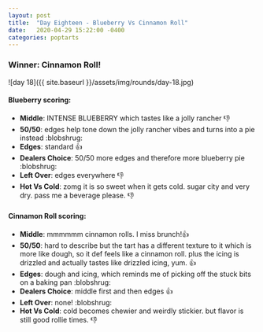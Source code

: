 ```yaml
---
layout: post
title:  "Day Eighteen - Blueberry Vs Cinnamon Roll"
date:   2020-04-29 15:22:00 -0400
categories: poptarts
---
```


### Winner: Cinnamon Roll!

![day 18]({{ site.baseurl }}/assets/img/rounds/day-18.jpg)

#### Blueberry scoring:
 * **Middle**: INTENSE BLUEBERRY which tastes like a jolly rancher :thumbsdown:
 * **50/50**: edges help tone down the jolly rancher vibes and turns into a pie instead :blobshrug:
 * **Edges**: standard :thumbsup:
 * **Dealers Choice**: 50/50 more edges and therefore more blueberry pie :blobshrug:
 * **Left Over**: edges everywhere :thumbsdown:
 * **Hot Vs Cold**: zomg it is so sweet when it gets cold. sugar city and very dry. pass me a beverage please. :thumbsdown:

#### Cinnamon Roll scoring:
 * **Middle**: mmmmmm cinnamon rolls. I miss brunch!:thumbsup:
 * **50/50**: hard to describe but the tart has a different texture to it which is more like dough, so it def feels like a cinnamon roll. plus the icing is drizzled and actually tastes like drizzled icing, yum. :thumbsup:
 * **Edges**: dough and icing, which reminds me of picking off the stuck bits on a baking pan :blobshrug:
 * **Dealers Choice**: middle first and then edges :thumbsup:
 * **Left Over**: none! :blobshrug:
 * **Hot Vs Cold**: cold becomes chewier and weirdly stickier. but flavor is still good rollie times.  :thumbsdown:

